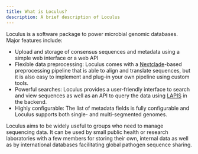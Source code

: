 ```yaml
---
title: What is Loculus?
description: A brief description of Loculus
---
```


Loculus is a software package to power microbial genomic databases. Major features include:

- Upload and storage of consensus sequences and metadata using a simple web interface or a web API
- Flexible data preprocessing: Loculus comes with a [Nextclade](https://clades.nextstrain.org)-based preprocessing pipeline that is able to align and translate sequences, but it is also easy to implement and plug-in your own pipeline using custom tools.
- Powerful searches: Loculus provides a user-friendly interface to search and view sequences as well as an API to query the data using [LAPIS](https://github.com/GenSpectrum/LAPIS) in the backend.
- Highly configurable: The list of metadata fields is fully configurable and Loculus supports both single- and multi-segmented genomes.

Loculus aims to be widely useful to groups who need to manage sequencing data. It can be used by small public health or research laboratories with a few members for storing their own, internal data as well as by international databases facilitating global pathogen sequence sharing.
